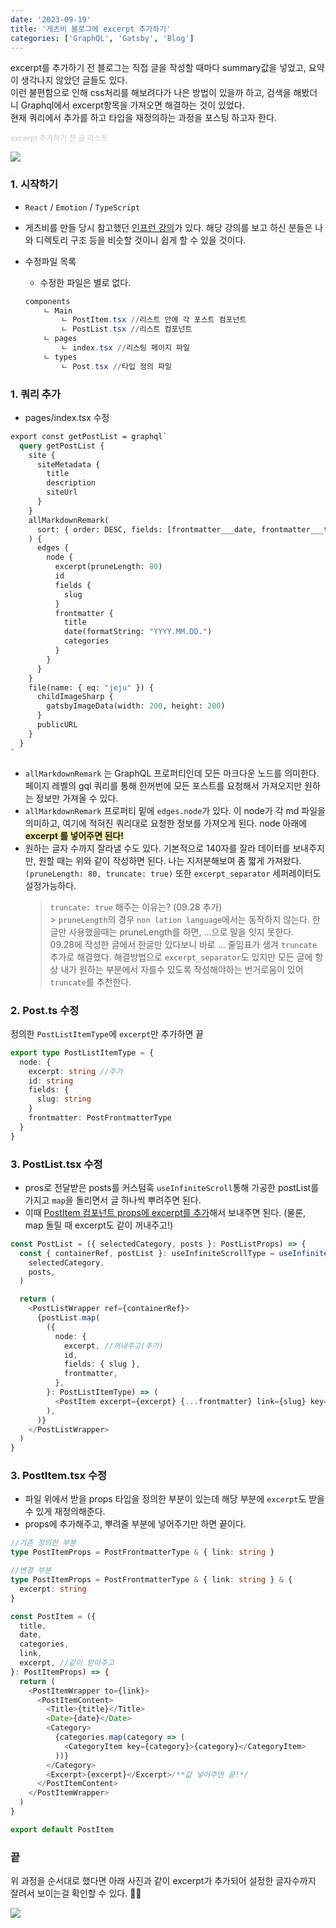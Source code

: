 ```yaml
---
date: '2023-09-19'
title: '게츠비 블로그에 excerpt 추가하기'
categories: ['GraphQL', 'Gatsby', 'Blog']
---
```


excerpt를 추가하기 전 블로그는 직접 글을 작성할 때마다 summary값을 넣었고, 요약이 생각나지 않았던 글들도 있다. <br/>
이런 불편함으로 인해 css처리를 해보려다가 나은 방법이 있을까 하고,
검색을 해봤더니 Graphql에서 excerpt항목을 가져오면 해결하는 것이 있었다. <br/>
현재 쿼리에서 추가를 하고 타입을 재정의하는 과정을 포스팅 하고자 한다.

<span style="font-size: 12px; color: #c8c8c8">excerpt 추가하기 전 글 리스트</span>

<div style="width: 60%;">
        <img src="./Images/BeforeList.png"/>
</div>

### 1. 시작하기

- `React` / `Emotion` / `TypeScript`
- 게츠비를 만들 당시 참고했던 [인프런 강의](https://www.inflearn.com/course/gatsby-%EA%B8%B0%EC%88%A0%EB%B8%94%EB%A1%9C%EA%B7%B8/dashboard)가 있다. 해당 강의를 보고 하신 분들은 나와 디렉토리 구조 등을 비슷할 것이니 쉽게 할 수 있을 것이다.

- 수정파일 목록
  - 수정한 파일은 별로 없다.
  ```powershell
  components
      ㄴ Main
          ㄴ PostItem.tsx //리스트 안에 각 포스트 컴포넌트
          ㄴ PostList.tsx //리스트 컴포넌트
      ㄴ pages
          ㄴ index.tsx //리스팅 페이지 파일
      ㄴ types
          ㄴ Post.tsx //타입 정의 파일
  ```

### 1. 쿼리 추가

- pages/index.tsx 수정

```graphql
export const getPostList = graphql`
  query getPostList {
    site {
      siteMetadata {
        title
        description
        siteUrl
      }
    }
    allMarkdownRemark(
      sort: { order: DESC, fields: [frontmatter___date, frontmatter___title] }
    ) {
      edges {
        node {
          excerpt(pruneLength: 80)
          id
          fields {
            slug
          }
          frontmatter {
            title
            date(formatString: "YYYY.MM.DD.")
            categories
          }
        }
      }
    }
    file(name: { eq: "jeju" }) {
      childImageSharp {
        gatsbyImageData(width: 200, height: 200)
      }
      publicURL
    }
  }
`
```

- `allMarkdownRemark` 는 GraphQL 프로퍼티인데 모든 마크다운 노드를 의미한다. 페이지 레벨의 gql 쿼리를 통해 한꺼번에 모든 포스트를 요청해서 가져오지만 원하는 정보만 가져올 수 있다.
- `allMarkdownRemark` 프로퍼티 밑에 `edges.node`가 있다. 이 node가 각 md 파일을 의미하고, 여기에 적혀진 쿼리대로 요청한 정보를 가져오게 된다. node 아래에 <span style="background: #fff5b1">**excerpt 를 넣어주면 된다!**</span>
- 원하는 글자 수까지 잘라낼 수도 있다. 기본적으로 140자를 잘라 데이터를 보내주지만, 원할 때는 위와 같이 작성하면 된다. 나는 지저분해보여 좀 짧게 가져왔다. `(pruneLength: 80, truncate: true)` 또한 `excerpt_separator` 세퍼레이터도 설정가능하다.
  > `truncate: true` 해주는 이유는? (09.28 추가) <br/> > `pruneLength`의 경우 `non lation language`에서는 동작하지 않는다. 한글만 사용했을때는 pruneLength를 하면, ...으로 말을 잇지 못한다. <br/>09.28에 작성한 글에서 한글만 있다보니 바로 ... 줄임표가 생겨 `truncate` 추가로 해결했다. 해결방법으로 `excerpt_separator`도 있지만 모든 글에 항상 내가 원하는 부분에서 자를수 있도록 작성해야하는 번거로움이 있어 `truncate`를 추천한다.

### 2. Post.ts 수정

정의한 `PostListItemType`에 `excerpt`만 추가하면 끝

```typeScript
export type PostListItemType = {
  node: {
    excerpt: string //추가
    id: string
    fields: {
      slug: string
    }
    frontmatter: PostFrontmatterType
  }
}
```

### 3. PostList.tsx 수정

- pros로 전달받은 posts를 커스텀훅 `useInfiniteScroll`통해 가공한 postList를 가지고 `map`을 돌리면서 글 하나씩 뿌려주면 된다.
- 이때 <u>PostItem 컴포넌트 props에 excerpt를 추가</u>해서 보내주면 된다. (물론, map 돌릴 때 excerpt도 같이 꺼내주고!)

```typeScript
const PostList = ({ selectedCategory, posts }: PostListProps) => {
  const { containerRef, postList }: useInfiniteScrollType = useInfiniteScroll(
    selectedCategory,
    posts,
  )

  return (
    <PostListWrapper ref={containerRef}>
      {postList.map(
        ({
          node: {
            excerpt, //꺼내주고(추가)
            id,
            fields: { slug },
            frontmatter,
          },
        }: PostListItemType) => (
          <PostItem excerpt={excerpt} {...frontmatter} link={slug} key={id} /> //추가-props
        ),
      )}
    </PostListWrapper>
  )
}
```

### 3. PostItem.tsx 수정

- 파일 위에서 받을 props 타입을 정의한 부분이 있는데 해당 부분에 `excerpt`도 받을 수 있게 재정의해준다.
- props에 추가해주고, 뿌려줄 부분에 넣어주기만 하면 끝이다.

```typeScript
//기존 정의한 부분
type PostItemProps = PostFrontmatterType & { link: string }

//변경 부분
type PostItemProps = PostFrontmatterType & { link: string } & {
  excerpt: string
}

const PostItem = ({
  title,
  date,
  categories,
  link,
  excerpt, //같이 받아주고
}: PostItemProps) => {
  return (
    <PostItemWrapper to={link}>
      <PostItemContent>
        <Title>{title}</Title>
        <Date>{date}</Date>
        <Category>
          {categories.map(category => (
            <CategoryItem key={category}>{category}</CategoryItem>
          ))}
        </Category>
        <Excerpt>{excerpt}</Excerpt>/**값 넣어주면 끝!*/
      </PostItemContent>
    </PostItemWrapper>
  )
}

export default PostItem
```

### 끝

위 과정을 순서대로 했다면 아래 사진과 같이 excerpt가 추가되어 설정한 글자수까지 잘려서 보이는걸 확인할 수 있다. 👍🏻

<div>
    <img src="./Images/AfterList.png"/>
</div>

<br/>
